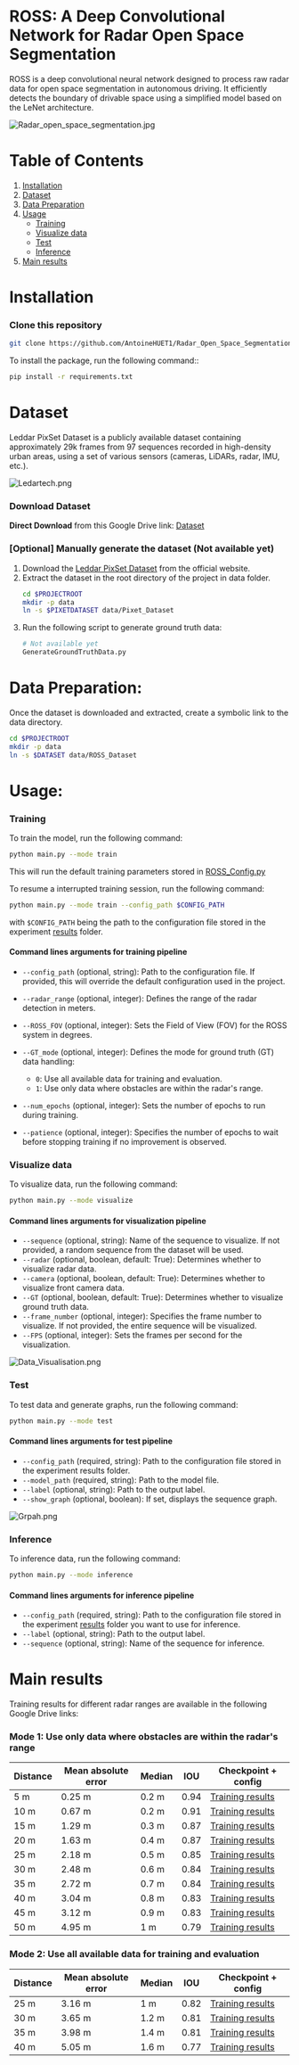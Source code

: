 # ROSS: A Deep Convolutional Network for Radar Open Space Segmentation



ROSS is a deep convolutional neural network designed to process raw radar data for open space segmentation in autonomous driving. It efficiently detects the boundary of drivable space using a simplified model based on the LeNet architecture.

![Radar_open_space_segmentation.jpg](Images/Radar_open_space_segmentation.png)

# Table of Contents

1. [Installation](#Installation) 
2. [Dataset](#Dataset)
3. [Data Preparation](#Data-Preparation)
4. [Usage](#Usage)
    - [Training](#Training)
    - [Visualize data](#Visualize-data)
    - [Test](#Test)
    - [Inference](#Inference)
5. [Main results](#Main-results)

# Installation
### Clone this repository
```bash
git clone https://github.com/AntoineHUET1/Radar_Open_Space_Segmentation.git
```
To install the package, run the following command::
```bash
pip install -r requirements.txt
```
# Dataset

Leddar PixSet Dataset is a publicly available dataset containing approximately 29k frames from 97 sequences recorded in high-density urban areas, using a set of various sensors (cameras, LiDARs, radar, IMU, etc.).

![Ledartech.png](Images/Ledartech.png) 

### Download Dataset

**Direct Download** from this Google Drive link: [Dataset](https://drive.google.com/file/d/13Pai83qq33uq0tttysR4l-IUvQKHGcix/view?usp=sharing)

### [Optional] Manually generate the dataset  (Not available yet)

1. Download the [Leddar PixSet Dataset](https://dataset.leddartech.com/) from the official website.
2. Extract the dataset in the root directory of the project in data folder.
    ```bash
   cd $PROJECTROOT
    mkdir -p data
    ln -s $PIXETDATASET data/Pixet_Dataset
    ```
3. Run the following script to generate ground truth data:
    ```bash
    # Not available yet
    GenerateGroundTruthData.py
    ```

# Data Preparation:

Once the dataset is downloaded and extracted, create a symbolic link to the data directory.
```bash
cd $PROJECTROOT
mkdir -p data
ln -s $DATASET data/ROSS_Dataset
```

# Usage:

### Training

To train the model, run the following command:
```bash
python main.py --mode train
```
This will run the default training parameters stored in [ROSS_Config.py](ROSS%2Fcfg%2FROSS_Config.py)

To resume a interrupted training session, run the following command:
```bash
python main.py --mode train --config_path $CONFIG_PATH
```
with `$CONFIG_PATH` being the path to the configuration file stored in the experiment [results](Results) folder.



#### Command lines arguments for training pipeline

- `--config_path` (optional, string): Path to the configuration file. If provided, this will override the default configuration used in the project.

- `--radar_range` (optional, integer): Defines the range of the radar detection in meters.

- `--ROSS_FOV` (optional, integer): Sets the Field of View (FOV) for the ROSS system in degrees.

- `--GT_mode` (optional, integer): Defines the mode for ground truth (GT) data handling:
  - `0`: Use all available data for training and evaluation.
  - `1`: Use only data where obstacles are within the radar's range.

- `--num_epochs` (optional, integer): Sets the number of epochs to run during training.

- `--patience` (optional, integer): Specifies the number of epochs to wait before stopping training if no improvement is observed. 

### Visualize data

To visualize data, run the following command:
```bash
python main.py --mode visualize
```

#### Command lines arguments for visualization pipeline

- `--sequence` (optional, string): Name of the sequence to visualize. If not provided, a random sequence from the dataset will be used.
- `--radar` (optional, boolean, default: True): Determines whether to visualize radar data. 
- `--camera` (optional, boolean, default: True): Determines whether to visualize front camera data.
- `--GT` (optional, boolean, default: True): Determines whether to visualize ground truth data.
- `--frame_number` (optional, integer): Specifies the frame number to visualize. If not provided, the entire sequence will be visualized.
- `--FPS` (optional, integer): Sets the frames per second for the visualization.

![Data_Visualisation.png](Images/Visualized_Data.png) 
### Test
To test data and generate graphs, run the following command:
```bash
python main.py --mode test
```
#### Command lines arguments for test pipeline
- `--config_path` (required, string): Path to the configuration file stored in the experiment results folder.
- `--model_path` (required, string): Path to the model file.
- `--label` (optional, string): Path to the output label.
- `--show_graph` (optional, boolean): If set, displays the sequence graph.

![Grpah.png](Images/Graph_V2.png) 

### Inference

To inference data, run the following command:
```bash
python main.py --mode inference
```

#### Command lines arguments for inference pipeline

- `--config_path` (required, string): Path to the configuration file stored in the experiment [results](Results) folder you want to use for inference.
- `--label` (optional, string): Path to the output label.
- `--sequence` (optional, string): Name of the sequence for inference.

# Main results

Training results for different radar ranges are available in the following Google Drive links:

### Mode 1: Use only data where obstacles are within the radar's range

| Distance | Mean absolute error | Median | IOU  | Checkpoint + config                                                                                         |
|----------|---------------------|--------|------|-------------------------------------------------------------------------------------------------------------|
| 5 m      | 0.25 m              | 0.2 m  | 0.94 | [Training results](https://drive.google.com/drive/folders/15WR1xnUD40JvMkl29fUR2pmjs-LqOHiy?usp=sharing)    |
| 10 m     | 0.67 m              | 0.2 m  | 0.91 | [Training results](https://drive.google.com/drive/folders/1dIwhLlzFrszEJO8wTMesm_TOUXmI6Jff?usp=sharing)    |
| 15 m     | 1.29 m              | 0.3 m  | 0.87 | [Training results](https://drive.google.com/drive/folders/1ta8wviUKuF2xOcOhcgXYBeS-fRNvRp4f?usp=sharing)    |
| 20 m     | 1.63 m              | 0.4 m  | 0.87 | [Training results](https://drive.google.com/drive/folders/144mVMFSyxSB8j3E4MxBpNpFd9aDX-55V?usp=sharing)    |
| 25 m     | 2.18 m              | 0.5 m  | 0.85 | [Training results](https://drive.google.com/drive/folders/167ngWHshGN8lOevZy5N9w2y38s5Kcd5L?usp=drive_link) |
| 30 m     | 2.48 m              | 0.6 m  | 0.84 | [Training results](https://drive.google.com/drive/folders/1m1LQl7VuLAcfyBZUsYoGe-PnmD6UGAjE?usp=drive_link) |
| 35 m     | 2.72 m              | 0.7 m  | 0.84 | [Training results](https://drive.google.com/drive/folders/1OVX6p4GI6E4GgyuXgtYZNkUG9r67QLP7?usp=sharing)    |
| 40 m     | 3.04 m              | 0.8 m  | 0.83 | [Training results](https://drive.google.com/drive/folders/1Lyzrv4ky1ykm1otWnDAMV7McxGnV1weK?usp=sharing)    |
| 45 m     | 3.12 m              | 0.9 m  | 0.83 | [Training results](https://drive.google.com/drive/folders/1yaKRx9BYs_jqu_fniBpkamdWD3cNdf9D?usp=drive_link) |
| 50 m     | 4.95 m              | 1 m    | 0.79 | [Training results](https://drive.google.com/drive/folders/17QfnVT3C4lG0N-K5k6uLMNkR-pCHopfu?usp=drive_link) |

### Mode 2: Use all available data for training and evaluation

| Distance | Mean absolute error | Median | IOU  | Checkpoint + config                                                                                         |
|----------|---------------------|--------|------|-------------------------------------------------------------------------------------------------------------|
| 25 m     | 3.16 m              | 1 m    | 0.82 | [Training results](https://drive.google.com/drive/folders/1DX4a7a1lopVGg-jSDEVSstfCq4Wg-lZk?usp=drive_link) |
| 30 m     | 3.65 m              | 1.2 m  | 0.81 | [Training results](https://drive.google.com/drive/folders/1R7vHZuVFn_vKYZOsjDbZts9CiIq7Fazz?usp=drive_link) |
| 35 m     | 3.98 m              | 1.4 m  | 0.81 | [Training results](https://drive.google.com/drive/folders/1H5EMNfzCIOImVDcn1nD21pDJD8h_NtuJ?usp=drive_link) |
| 40 m     | 5.05 m              | 1.6 m  | 0.77 | [Training results](https://drive.google.com/drive/folders/1B_4E6bHgDJAjFZq4vf26I2PDgGOtRfqM?usp=drive_link) |